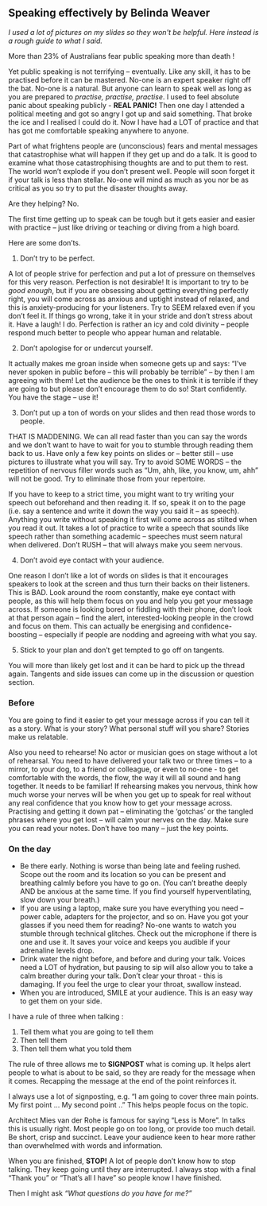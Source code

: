 ## Speaking effectively by Belinda Weaver

*I used a lot of pictures on my slides so they won't be helpful. Here  instead is a rough guide to what I said.*

More than 23% of Australians fear public speaking more than death ! 

Yet public speaking is not terrifying – eventually. Like any skill, it has to be practised before it can be mastered. 
No-one is an expert speaker right off the bat. No-one is a natural. But anyone can learn to speak well as long as you 
are prepared to *practise, practise, practise*. I used to feel absolute panic about speaking publicly - **REAL PANIC!** Then one
day I attended a political meeting and got so angry I got up and said something. That broke the ice and I realised I could do it.
Now I have had a LOT of practice and that has got me comfortable speaking anywhere to anyone.

Part of what frightens people are (unconscious) fears and mental messages that catastrophise what will happen if they get up and 
do a talk. It is good to examine what those catastrophising thoughts are and to put them to rest. The world won’t explode 
if you don’t present well. People will soon forget it if your talk is less than stellar. 
No-one will mind as much as you nor be as critical as you so try to put the disaster thoughts away. 

Are they helping? No. 

The first time getting up to speak can be tough but it gets easier and easier with practice – just like driving or 
teaching or diving from a high board.

Here are some don’ts. 

1) Don’t try to be perfect. 

A lot of people strive for perfection and put a lot of pressure on themselves for this very reason. Perfection is not desirable! It is important to try to be *good enough*, but if you are obsessing about getting everything perfectly right, you will come across as anxious and uptight instead of relaxed, and this is anxiety-producing for your listeners. Try to SEEM relaxed even if you don’t feel it. If things go wrong, take it in your stride and don’t stress about it. Have a laugh! I do. Perfection is rather an icy and cold divinity – people respond much better to people who appear human and relatable. 

2) Don’t apologise for or undercut yourself. 

It actually makes me groan inside when someone gets up and says: “I’ve never spoken in public before – this will probably be terrible” – by then I am agreeing with them!
Let the audience be the ones to think it is terrible if they are going to but please don’t encourage them to do so! Start confidently. You have the stage – use it!

3) Don’t put up a ton of words on your slides and then read those words to people. 

THAT IS MADDENING. We can all read faster than you can say the words and we don’t want to have to wait for you to stumble through reading them back to us. Have only a few key points on slides or – better still – use pictures to illustrate what you will say. Try to avoid SOME WORDS – the repetition of nervous filler words such as “Um, ahh, like, you know, um, ahh” will not be good. Try to eliminate those from your repertoire. 

If you have to keep to a strict time, you might want to try writing your speech out beforehand and then reading it. 
If so, speak it on to the page (i.e. say a sentence and write it down the way you said it – as speech). Anything you 
write without speaking it first will come across as stilted when you read it out. It takes a lot of practice to write a 
speech that sounds like speech rather than something academic – speeches must seem natural when delivered. Don’t RUSH – 
that will always make you seem nervous. 

4) Don’t avoid eye contact with your audience.

One reason I don’t like a lot of words on slides is that it encourages speakers to look at the screen and thus turn their backs on their listeners. This is BAD. Look around the room constantly, make eye contact with people, as this will help them focus on you and help you get your message across. If someone is looking bored or fiddling with their phone, don’t look at that person again – find the alert, interested-looking people in the crowd and focus on them. This can actually be energising and confidence-boosting – especially if people are nodding and agreeing with what you say. 

5) Stick to your plan and don’t get tempted to go off on tangents. 

You will more than likely get lost and it can be hard to pick up the thread again. Tangents and side issues can come up in the discussion or question section. 

### Before

You are going to find it easier to get your message across if you can tell it as a story. What is your story? What personal 
stuff will you share? Stories make us relatable.

Also you need to rehearse! No actor or musician goes on stage without a lot of rehearsal. You need to have delivered your 
talk two or three times – to a mirror, to your dog, to a friend or colleague, or even to no-one - to get comfortable with 
the words, the flow, the way it will all sound and hang together. It needs to be familiar! If rehearsing makes you nervous, 
think how much worse your nerves will be when you get up to speak for real without any real confidence that you know how to 
get your message across. Practising and getting it down pat – eliminating the ‘gotchas’ or the tangled phrases where you get lost – 
will calm your nerves on the day. Make sure you can read your notes. Don’t have too many – just the key points. 

### On the day

* Be there early. Nothing is worse than being late and feeling rushed. Scope out the room and its location so you can be present and 
breathing calmly before you have to go on. (You can’t breathe deeply AND be anxious at the same time. 
If you find yourself hyperventilating, slow down your breath.) 
* If you are using a laptop, make sure you have everything you need – power cable, adapters for the projector, and so on. 
Have you got your glasses if you need them for reading?
No-one wants to watch you stumble through technical glitches. Check out the microphone if there is one and use it. 
It saves your voice and keeps you audible if your adrenaline levels drop. 
* Drink water the night before, and before and during your talk. Voices need a LOT of hydration, but pausing to sip will 
also allow you to take a calm breather during your talk. Don’t clear your throat - this is damaging. If you feel the urge 
to clear your throat, swallow instead.
* When you are introduced, SMILE at your audience. This is an easy way to get them on your side.  

I have a rule of three when talking :

1.	Tell them what you are going to tell them
2.	Then tell them
3.	Then tell them what you told them

The rule of three allows me to **SIGNPOST** what is coming up. It helps alert people to what is about to be said, 
so they are ready for the message when it comes. Recapping the message at the end of the point reinforces it.

I always use a lot of signposting, e.g. “I am going to cover three main points. My first point …  My second point ..” 
This helps people focus on the topic.

Architect Mies van der Rohe is famous for saying “Less is More”. In talks this is usually right. 
Most people go on too long, or provide too much detail. Be short, crisp and succinct. Leave your audience 
keen to hear more rather than overwhelmed with words and information. 

When you are finished, **STOP!** A lot of people don’t know how to stop talking. They keep going until they are interrupted. I always stop with a final “Thank you” or “That’s all I have” so people know I have finished.

Then I might ask *“What questions do you have for me?”*



